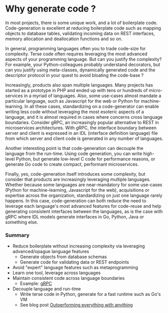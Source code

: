 # Why generate code ?
In most projects, there is some unique work, and a lot of boilerplate code.
Code-generation is excellent at reducing boilerplate code such as mapping objects to database tables, validating incoming data on REST interfaces, memory allocation and deallocation functions and so on.

In general, programming languages often you to trade code-size for complexity. Terse code often requires leveraging the most advanced aspects of your programming language. But can you justify the complexity? For example, your Python-colleagues probably understand decorators, but can you justify using meta-classes, dynamically generated code and the descriptor protocol in your quest to avoid bloating the code-base ?

Increasingly, products also span multiple languages. Many projects has started as a prototype in PHP and ended up with tens or hundreds of micro-services in a myriad of languages. Also, some use-cases almost mandate a particular language, such as Javascript for the web or Python for machine-learning.
In all these cases, standardizing on a code-generator can enable writing less code without leveraging the most esoteric aspects of a language, and it is almost required in cases where concerns cross language boundaries.
Consider gRPC, an increasingly popular alternative to REST in microservices architectures. With gRPC, the interface boundary between server and client is expressed in an IDL (interface definition language) file from which server and client code is generated in any number of languages.

Another interesting point is that code-generation can decouple the language from the run-time. Using code generation, you can write high-level Python, but generate low-level C code for performance reasons, or generate Go code to create compact, performant microservices.

Finally, yes, code-generation itself introduces some complexity, but consider that products are increasingly leveraging multiple languages. Whether because some languages are near-mandatory for some use-cases (Python for machine-learning, Javascript for the web), acquisitions or expertise across the organization, standardizing on just one language rarely happens.
In this case, code-generation can both reduce the need to leverage each language's most advanced features for code-reuse and help generating consistent interfaces between the languages, as is the case with gRPC where IDL models generate interfaces in Go, Python, Java or something else.

### Summary
* Reduce boilerplate without increasing complexity via leveraging advanced/opague language features
    * Generate objects from database schemas
    * Generate code for validating data or REST endpoints
* Avoid "expert" language features such as metaprogramming
* Learn one tool, leverage across languages
* Maintain consistent code across language boundaries
    * Example: [gRPC](https://grpc.io/)
* Decouple language and run-time
    * Write terse code in Python, generate for a fast runtime such as Go's VM
    * See blog post [Outperforming everything with anything](https://wordsandbuttons.online/outperforming_everything_with_anything.html)
